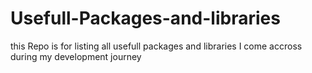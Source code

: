 # Usefull-Packages-and-libraries

this Repo is for listing all usefull packages and libraries I come accross during my development journey
